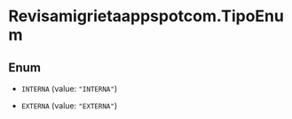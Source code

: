 # Revisamigrietaappspotcom.TipoEnum

## Enum


* `INTERNA` (value: `"INTERNA"`)

* `EXTERNA` (value: `"EXTERNA"`)


